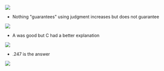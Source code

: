 
![](https://i.imgur.com/GWQaVH2.png)
- Nothing "guarantees" using judgment increases but does not guarantee 

![](https://i.imgur.com/rfTUu3d.png)
- A was good but C had a better explanation

![](https://i.imgur.com/Hp7ag3F.png)
- .247 is the answer

![](https://i.imgur.com/yRtp9kp.png)
